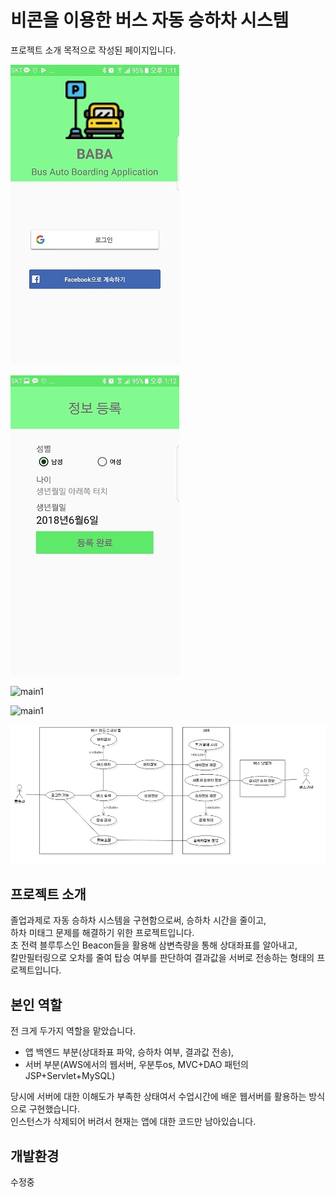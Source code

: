 

# 비콘을 이용한 버스 자동 승하차 시스템
프로젝트 소개 목적으로 작성된 페이지입니다.  
 
 

![main1](./image/KakaoTalk_20180606_133449476.jpg)
  
![main1](./image/KakaoTalk_20180606_133450197.jpg)
  
![main1](./image/KakaoTalk_20180606_133450900)
  
![main1](./image/KakaoTalk_20180606_180251293)
  
  
![usecase](./image/캡스톤usecase.jpg)
## 프로젝트 소개
졸업과제로 자동 승하차 시스템을 구현함으로써, 승하차 시간을 줄이고,  
하차 미태그 문제를 해결하기 위한 프로젝트입니다.  
초 전력 블루투스인 Beacon들을 활용해 삼변측량을 통해 상대좌표를 알아내고,  
칼만필터링으로 오차를 줄여 탑승 여부를 판단하여 
결과값을 서버로 전송하는 형태의 프로젝트입니다.

## 본인 역할
전 크게 두가지 역할을 맡았습니다.  
+ 앱 백엔드 부분(상대좌표 파악, 승하차 여부, 결과값 전송),  
+ 서버 부분(AWS에서의 웹서버, 우분투os, MVC+DAO 패턴의 JSP+Servlet+MySQL)  

당시에 서버에 대한 이해도가 부족한 상태여서 수업시간에 배운 웹서버를 활용하는 방식으로 구현했습니다.  
인스턴스가 삭제되어 버려서 현재는 앱에 대한 코드만 남아있습니다.

## 개발환경

 수정중

